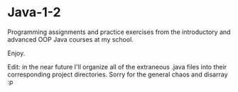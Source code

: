 # Java-1-2
Programming assignments and practice exercises from the introductory and advanced OOP Java courses at my school.

Enjoy.

Edit: in the near future I'll organize all of the extraneous .java files into their corresponding project directories. Sorry for the general chaos and disarray :p
